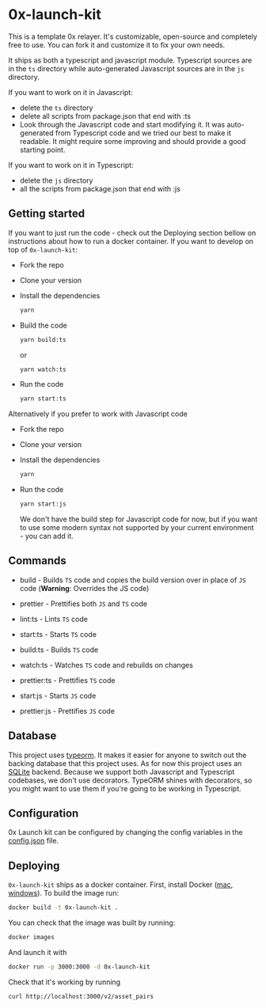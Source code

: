 # 0x-launch-kit

This is a template 0x relayer. It's customizable, open-source and completely free to use. You can fork it and customize it to fix your own needs.

It ships as both a typescript and javascript module. Typescript sources are in the `ts` directory while auto-generated Javascript sources are in the `js` directory.

If you want to work on it in Javascript:

-   delete the `ts` directory
-   delete all scripts from package.json that end with :ts
-   Look through the Javascript code and start modifying it. It was auto-generated from Typescript code and we tried our best to make it readable. It might require some improving and should provide a good starting point.

If you want to work on it in Typescript:

-   delete the `js` directory
-   all the scripts from package.json that end with :js

## Getting started

If you want to just run the code - check out the Deploying section bellow on instructions about how to run a docker container.
If you want to develop on top of `0x-launch-kit`:

-   Fork the repo
-   Clone your version
-   Install the dependencies

    ```sh
    yarn
    ```

-   Build the code

    ```sh
    yarn build:ts
    ```

    or

    ```sh
    yarn watch:ts
    ```

-   Run the code

    ```sh
    yarn start:ts
    ```

Alternatively if you prefer to work with Javascript code

-   Fork the repo
-   Clone your version
-   Install the dependencies

    ```sh
    yarn
    ```

-   Run the code

    ```sh
    yarn start:js
    ```

    We don't have the build step for Javascript code for now, but if you want to use some modern syntax not supported by your current environment - you can add it.

## Commands

-   build - Builds `TS` code and copies the build version over in place of `JS` code (**Warning**: Overrides the JS code)
-   prettier - Prettifies both `JS` and `TS` code

-   lint:ts - Lints `TS` code
-   start:ts - Starts `TS` code
-   build:ts - Builds `TS` code
-   watch:ts - Watches `TS` code and rebuilds on changes
-   prettier:ts - Prettifies `TS` code

-   start:js - Starts `JS` code
-   prettier:js - Prettifies `JS` code

## Database

This project uses [typeorm](https://github.com/typeorm/typeorm). It makes it easier for anyone to switch out the backing database that this project uses. As for now this project uses an [SQLite](https://sqlite.org/docs.html) backend. Because we support both Javascript and Typescript codebases, we don't use decorators. TypeORM shines with decorators, so you might want to use them if you're going to be working in Typescript.

## Configuration

0x Launch kit can be configured by changing the config variables in the [config.json](config.json) file.

## Deploying

`0x-launch-kit` ships as a docker container. First, install Docker ([mac](https://docs.docker.com/docker-for-mac/install/), [windows](https://docs.docker.com/docker-for-windows/install/)). To build the image run:

```sh
docker build -t 0x-launch-kit .
```

You can check that the image was built by running:

```sh
docker images
```

And launch it with

```sh
docker run -p 3000:3000 -d 0x-launch-kit
```

Check that it's working by running

```
curl http://localhost:3000/v2/asset_pairs
```
